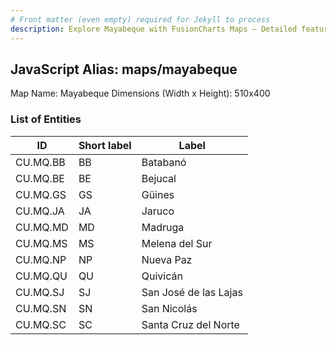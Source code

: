 ```yaml
---
# Front matter (even empty) required for Jekyll to process
description: Explore Mayabeque with FusionCharts Maps – Detailed features for seamless integration. Try now & enhance your data visualization today! 
---
```


## JavaScript Alias: maps/mayabeque

Map Name: Mayabeque
Dimensions (Width x Height): 510x400





### List of Entities

ID | Short label | Label
---|---|---|
CU.MQ.BB|BB|Batabanó
CU.MQ.BE|BE|Bejucal
CU.MQ.GS|GS|Güines
CU.MQ.JA|JA|Jaruco
CU.MQ.MD|MD|Madruga
CU.MQ.MS|MS|Melena del Sur
CU.MQ.NP|NP|Nueva Paz
CU.MQ.QU|QU|Quivicán
CU.MQ.SJ|SJ|San José de las Lajas
CU.MQ.SN|SN|San Nicolás
CU.MQ.SC|SC|Santa Cruz del Norte